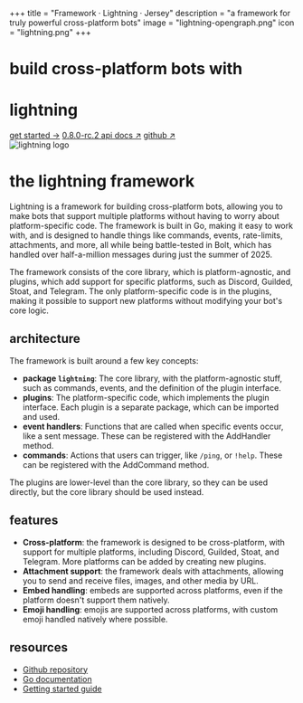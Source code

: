 +++
title = "Framework · Lightning · Jersey"
description = "a framework for truly powerful cross-platform bots"
image = "lightning-opengraph.png"
icon = "lightning.png"
+++

<div class="hero"><div>

# build cross-platform bots with

# lightning

<span aria-label="button group">
<a class="primary button" href="/lightning/framework/hello-world">get started -></a>
<a class="button" href="/go/lightning/godoc">0.8.0-rc.2 api docs ↗</a>
<a class="button" href="https://github.com/williamhorning/lightning" target="_blank">github ↗</a>
</span></div><img alt="lightning logo" src="/assets/lightning.png"></div>

# the lightning framework

Lightning is a framework for building cross-platform bots, allowing you to make
bots that support multiple platforms without having to worry about
platform-specific code. The framework is built in Go, making it easy to work
with, and is designed to handle things like commands, events, rate-limits,
attachments, and more, all while being battle-tested in Bolt, which has handled
over half-a-million messages during just the summer of 2025.

The framework consists of the core library, which is platform-agnostic, and
plugins, which add support for specific platforms, such as Discord, Guilded,
Stoat, and Telegram. The only platform-specific code is in the plugins, making
it possible to support new platforms without modifying your bot's core logic.

## architecture

The framework is built around a few key concepts:

- **package `lightning`**: The core library, with the platform-agnostic stuff,
such as commands, events, and the definition of the plugin interface.
- **plugins**: The platform-specific code, which implements the plugin
interface. Each plugin is a separate package, which can be imported and used.
- **event handlers**: Functions that are called when specific events occur,
like a sent message. These can be registered with the AddHandler method.
- **commands**: Actions that users can trigger, like `/ping`, or `!help`.
These can be registered with the AddCommand method.

The plugins are lower-level than the core library, so they can be used
directly, but the core library should be used instead.

## features

- **Cross-platform**: the framework is designed to be cross-platform, with
support for multiple platforms, including Discord, Guilded, Stoat, and
Telegram. More platforms can be added by creating new plugins.
- **Attachment support**: the framework deals with attachments, allowing
you to send and receive files, images, and other media by URL.
- **Embed handling**: embeds are supported across platforms, even if the
platform doesn't support them natively.
- **Emoji handling**: emojis are supported across platforms, with custom
emoji handled natively where possible.

## resources

- [Github repository](https://github.com/williamhorning/lightning)
- [Go documentation](/go/lightning/godoc)
- [Getting started guide](./hello-world)
